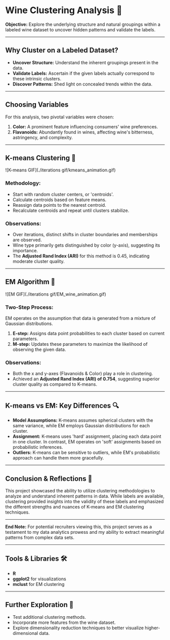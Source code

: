 # Wine Clustering Analysis 🍷

**Objective:** Explore the underlying structure and natural groupings within a labeled wine dataset to uncover hidden patterns and validate the labels.

---

## Why Cluster on a Labeled Dataset? 

- **Uncover Structure:** Understand the inherent groupings present in the data.
- **Validate Labels:** Ascertain if the given labels actually correspond to these intrinsic clusters.
- **Discover Patterns:** Shed light on concealed trends within the data.

---

## Choosing Variables 

For this analysis, two pivotal variables were chosen:

1. **Color:** A prominent feature influencing consumers' wine preferences.
2. **Flavanoids:** Abundantly found in wines, affecting wine's bitterness, astringency, and complexity.

---

## K-means Clustering 💠

![K-means GIF](./iterations gif/kmeans_animation.gif)

### Methodology: 
- Start with random cluster centers, or 'centroids'.
- Calculate centroids based on feature means.
- Reassign data points to the nearest centroid.
- Recalculate centroids and repeat until clusters stabilize.
  
### Observations:
- Over iterations, distinct shifts in cluster boundaries and memberships are observed.
- Wine type primarily gets distinguished by color (y-axis), suggesting its importance.
- The **Adjusted Rand Index (ARI)** for this method is 0.45, indicating moderate cluster quality.

---

## EM Algorithm 🔄

![EM GIF](./iterations gif/EM_wine_animation.gif)

### Two-Step Process:
EM operates on the assumption that data is generated from a mixture of Gaussian distributions.
1. **E-step:** Assigns data point probabilities to each cluster based on current parameters.
2. **M-step:** Updates these parameters to maximize the likelihood of observing the given data.

### Observations:
- Both the x and y-axes (Flavanoids & Color) play a role in clustering.
- Achieved an **Adjusted Rand Index (ARI) of 0.754**, suggesting superior cluster quality as compared to K-means.
  
---

## K-means vs EM: Key Differences 🔍

- **Model Assumptions:** K-means assumes spherical clusters with the same variance, while EM employs Gaussian distributions for each cluster.
- **Assignment:** K-means uses 'hard' assignment, placing each data point in one cluster. In contrast, EM operates on 'soft' assignments based on probabilistic inferences.
- **Outliers:** K-means can be sensitive to outliers, while EM's probabilistic approach can handle them more gracefully.

---

## Conclusion & Reflections 🌟

This project showcased the ability to utilize clustering methodologies to analyze and understand inherent patterns in data. While labels are available, clustering provided insights into the validity of these labels and emphasized the different strengths and nuances of K-means and EM clustering techniques. 

---

**End Note:** For potential recruiters viewing this, this project serves as a testament to my data analytics prowess and my ability to extract meaningful patterns from complex data sets.

---

## Tools & Libraries 🛠️

- **R**
- **ggplot2** for visualizations
- **mclust** for EM clustering

---

## Further Exploration 🚀

- Test additional clustering methods.
- Incorporate more features from the wine dataset.
- Explore dimensionality reduction techniques to better visualize higher-dimensional data.


